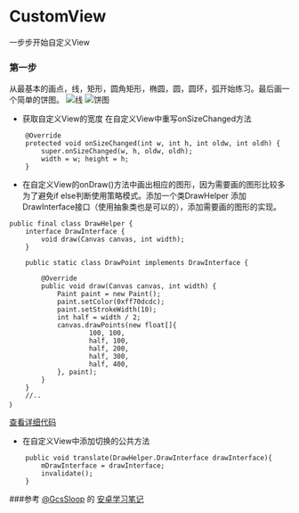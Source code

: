 # CustomView
一步步开始自定义View
### 第一步
从最基本的画点，线，矩形，圆角矩形，椭圆，圆，圆环，弧开始练习。最后画一个简单的饼图。
![线](http://oajsxp5w8.bkt.clouddn.com/S60823-180935.jpg?imageView2/2/w/400) ![饼图](http://oajsxp5w8.bkt.clouddn.com/S60823-175652.jpg?imageView2/2/w/400)

* 获取自定义View的宽度
在自定义View中重写onSizeChanged方法

```
    @Override
    protected void onSizeChanged(int w, int h, int oldw, int oldh) {
        super.onSizeChanged(w, h, oldw, oldh);
        width = w; height = h;
    }
```
* 在自定义View的onDraw()方法中画出相应的图形，因为需要画的图形比较多为了避免if else判断使用策略模式。添加一个类DrawHelper 添加DrawInterface接口（使用抽象类也是可以的），添加需要画的图形的实现。

```
public final class DrawHelper {
    interface DrawInterface {
        void draw(Canvas canvas, int width);
    }

    public static class DrawPoint implements DrawInterface {

        @Override
        public void draw(Canvas canvas, int width) {
            Paint paint = new Paint();
            paint.setColor(0xff70dcdc);
            paint.setStrokeWidth(10);
            int half = width / 2;
            canvas.drawPoints(new float[]{
                    100, 100,
                    half, 100,
                    half, 200,
                    half, 300,
                    half, 400,
            }, paint);
        }
    }
    //..
｝
```
[查看详细代码](https://github.com/ggggxiaolong/CustomView/blob/master/app/src/main/java/com/github/ggggxiaolong/customview/view/DrawHelper.java)

* 在自定义View中添加切换的公共方法

```
    public void translate(DrawHelper.DrawInterface drawInterface){
        mDrawInterface = drawInterface;
        invalidate();
    }
```
###参考 [@GcsSloop](http://weibo.com/GcsSloop) 的 [安卓学习笔记](https://github.com/GcsSloop/AndroidNote) 